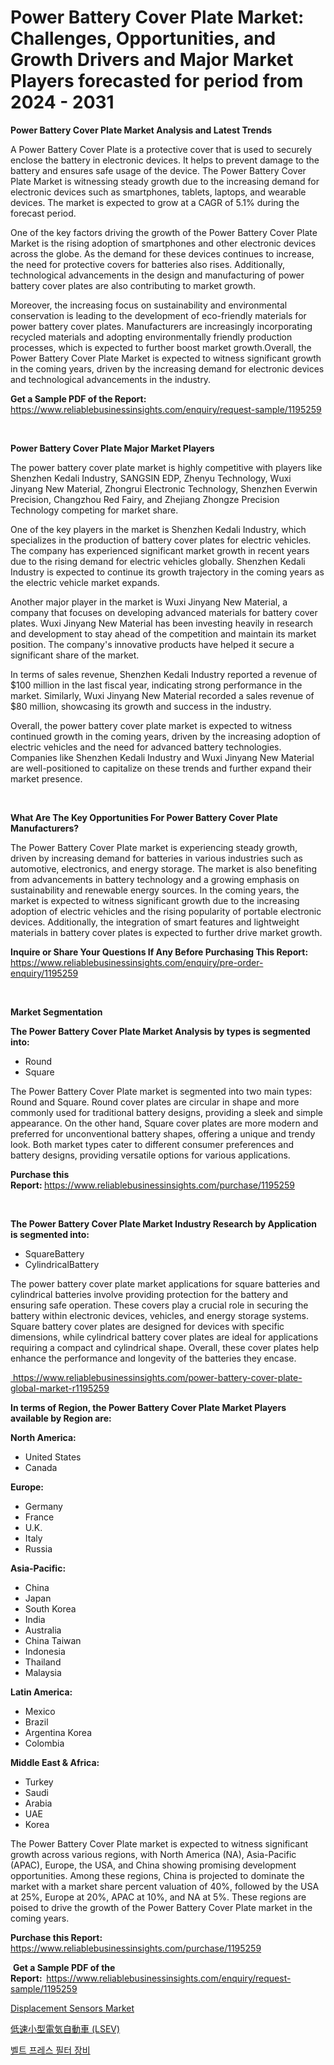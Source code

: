 <p><h1>Power Battery Cover Plate Market: Challenges, Opportunities, and Growth Drivers and Major Market Players forecasted for period from 2024 - 2031</h1></p><p><strong>Power Battery Cover Plate Market Analysis and Latest Trends</strong></p>
<p><p>A Power Battery Cover Plate is a protective cover that is used to securely enclose the battery in electronic devices. It helps to prevent damage to the battery and ensures safe usage of the device. The Power Battery Cover Plate Market is witnessing steady growth due to the increasing demand for electronic devices such as smartphones, tablets, laptops, and wearable devices. The market is expected to grow at a CAGR of 5.1% during the forecast period.</p><p>One of the key factors driving the growth of the Power Battery Cover Plate Market is the rising adoption of smartphones and other electronic devices across the globe. As the demand for these devices continues to increase, the need for protective covers for batteries also rises. Additionally, technological advancements in the design and manufacturing of power battery cover plates are also contributing to market growth.</p><p>Moreover, the increasing focus on sustainability and environmental conservation is leading to the development of eco-friendly materials for power battery cover plates. Manufacturers are increasingly incorporating recycled materials and adopting environmentally friendly production processes, which is expected to further boost market growth.Overall, the Power Battery Cover Plate Market is expected to witness significant growth in the coming years, driven by the increasing demand for electronic devices and technological advancements in the industry.</p></p>
<p><strong>Get a Sample PDF of the Report:&nbsp;</strong> <a href="https://www.reliablebusinessinsights.com/enquiry/request-sample/1195259">https://www.reliablebusinessinsights.com/enquiry/request-sample/1195259</a></p>
<p>&nbsp;</p>
<p><strong>Power Battery Cover Plate Major Market Players</strong></p>
<p><p>The power battery cover plate market is highly competitive with players like Shenzhen Kedali Industry, SANGSIN EDP, Zhenyu Technology, Wuxi Jinyang New Material, Zhongrui Electronic Technology, Shenzhen Everwin Precision, Changzhou Red Fairy, and Zhejiang Zhongze Precision Technology competing for market share. </p><p>One of the key players in the market is Shenzhen Kedali Industry, which specializes in the production of battery cover plates for electric vehicles. The company has experienced significant market growth in recent years due to the rising demand for electric vehicles globally. Shenzhen Kedali Industry is expected to continue its growth trajectory in the coming years as the electric vehicle market expands.</p><p>Another major player in the market is Wuxi Jinyang New Material, a company that focuses on developing advanced materials for battery cover plates. Wuxi Jinyang New Material has been investing heavily in research and development to stay ahead of the competition and maintain its market position. The company's innovative products have helped it secure a significant share of the market.</p><p>In terms of sales revenue, Shenzhen Kedali Industry reported a revenue of $100 million in the last fiscal year, indicating strong performance in the market. Similarly, Wuxi Jinyang New Material recorded a sales revenue of $80 million, showcasing its growth and success in the industry.</p><p>Overall, the power battery cover plate market is expected to witness continued growth in the coming years, driven by the increasing adoption of electric vehicles and the need for advanced battery technologies. Companies like Shenzhen Kedali Industry and Wuxi Jinyang New Material are well-positioned to capitalize on these trends and further expand their market presence.</p></p>
<p>&nbsp;</p>
<p><strong>What Are The Key Opportunities For Power Battery Cover Plate Manufacturers?</strong></p>
<p><p>The Power Battery Cover Plate market is experiencing steady growth, driven by increasing demand for batteries in various industries such as automotive, electronics, and energy storage. The market is also benefiting from advancements in battery technology and a growing emphasis on sustainability and renewable energy sources. In the coming years, the market is expected to witness significant growth due to the increasing adoption of electric vehicles and the rising popularity of portable electronic devices. Additionally, the integration of smart features and lightweight materials in battery cover plates is expected to further drive market growth.</p></p>
<p><strong>Inquire or Share Your Questions If Any Before Purchasing This Report:</strong> <a href="https://www.reliablebusinessinsights.com/enquiry/pre-order-enquiry/1195259">https://www.reliablebusinessinsights.com/enquiry/pre-order-enquiry/1195259</a></p>
<p>&nbsp;</p>
<p><strong>Market Segmentation</strong></p>
<p><strong>The Power Battery Cover Plate Market Analysis by types is segmented into:</strong></p>
<p><ul><li>Round</li><li>Square</li></ul></p>
<p><p>The Power Battery Cover Plate market is segmented into two main types: Round and Square. Round cover plates are circular in shape and more commonly used for traditional battery designs, providing a sleek and simple appearance. On the other hand, Square cover plates are more modern and preferred for unconventional battery shapes, offering a unique and trendy look. Both market types cater to different consumer preferences and battery designs, providing versatile options for various applications.</p></p>
<p><strong>Purchase this Report:&nbsp;</strong><a href="https://www.reliablebusinessinsights.com/purchase/1195259">https://www.reliablebusinessinsights.com/purchase/1195259</a></p>
<p>&nbsp;</p>
<p><strong>The Power Battery Cover Plate Market Industry Research by Application is segmented into:</strong></p>
<p><ul><li>SquareBattery</li><li>CylindricalBattery</li></ul></p>
<p><p>The power battery cover plate market applications for square batteries and cylindrical batteries involve providing protection for the battery and ensuring safe operation. These covers play a crucial role in securing the battery within electronic devices, vehicles, and energy storage systems. Square battery cover plates are designed for devices with specific dimensions, while cylindrical battery cover plates are ideal for applications requiring a compact and cylindrical shape. Overall, these cover plates help enhance the performance and longevity of the batteries they encase.</p></p>
<p><a href="https://www.reliablebusinessinsights.com/power-battery-cover-plate-global-market-r1195259">&nbsp;https://www.reliablebusinessinsights.com/power-battery-cover-plate-global-market-r1195259</a></p>
<p><strong>In terms of Region, the Power Battery Cover Plate Market Players available by Region are:</strong></p>
<p>
    <p> <strong> North America: </strong>
        <ul>
            <li>United States</li>
            <li>Canada</li>
        </ul>
        </p> 
    <p> <strong> Europe: </strong>
        <ul>
            <li>Germany</li>
            <li>France</li>
            <li>U.K.</li>
            <li>Italy</li>
            <li>Russia</li>
        </ul>
        </p> 
    <p> <strong> Asia-Pacific: </strong>
        <ul>
            <li>China</li>
            <li>Japan</li>
            <li>South Korea</li>
            <li>India</li>
            <li>Australia</li>
            <li>China Taiwan</li>
            <li>Indonesia</li>
            <li>Thailand</li>
            <li>Malaysia</li>
        </ul>
        </p> 
    <p> <strong> Latin America: </strong>
        <ul>
            <li>Mexico</li>
            <li>Brazil</li>
            <li>Argentina Korea</li>
            <li>Colombia</li>
        </ul>
        </p> 
    <p> <strong> Middle East & Africa: </strong>
        <ul>
            <li>Turkey</li>
            <li>Saudi</li>
            <li>Arabia</li>
            <li>UAE</li>
            <li>Korea</li>
        </ul>
    </p>
    </p>
<p><p>The Power Battery Cover Plate market is expected to witness significant growth across various regions, with North America (NA), Asia-Pacific (APAC), Europe, the USA, and China showing promising development opportunities. Among these regions, China is projected to dominate the market with a market share percent valuation of 40%, followed by the USA at 25%, Europe at 20%, APAC at 10%, and NA at 5%. These regions are poised to drive the growth of the Power Battery Cover Plate market in the coming years.</p></p>
<p><strong>Purchase this Report: </strong><a href="https://www.reliablebusinessinsights.com/purchase/1195259">https://www.reliablebusinessinsights.com/purchase/1195259</a></p>
<p>&nbsp;<strong>Get a Sample PDF of the Report:&nbsp;&nbsp;</strong><a href="https://www.reliablebusinessinsights.com/enquiry/request-sample/1195259">https://www.reliablebusinessinsights.com/enquiry/request-sample/1195259</a></p>
<p><strong></strong></p>
<p><p><a href="https://issuu.com/reportprime-2/docs/displacement-sensors-market-size-2030.pptx">Displacement Sensors Market</a></p><p><a href="https://github.com/SimeonBode1/Market-Research-Report-List-1/blob/main/261871891109.md">低速小型電気自動車 (LSEV)</a></p><p><a href="https://medium.com/@kasandrarempel/%EB%B2%A8%ED%8A%B8-%ED%94%84%EB%A0%88%EC%8A%A4-%ED%95%84%ED%84%B0-%EC%9E%A5%EB%B9%84-%EC%8B%9C%EC%9E%A5-%EA%B2%BD%EC%9F%81-%EB%B6%84%EC%84%9D-%EC%8B%9C%EC%9E%A5-%EB%8F%99%ED%96%A5-%EB%B0%8F-2031%EB%85%84%EA%B9%8C%EC%A7%80%EC%9D%98-%EC%98%88%EC%B8%A1-9a4f6b6d6c2c">벨트 프레스 필터 장비</a></p></p>